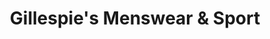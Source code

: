 ---
title: "Gillespie's Menswear & Sport"
url: /tubbercurry/gillespies-menswear-and-sport/
shop: clothes
---